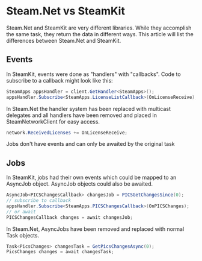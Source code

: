 # Steam.Net vs SteamKit
Steam.Net and SteamKit are very different libraries. While they accomplish the same task, they return the data in different ways. This article will list the differences between Steam.Net and SteamKit.

## Events
In SteamKit, events were done as "handlers" with "callbacks". Code to subscribe to a callback might look like this:
```csharp
SteamApps appsHandler = client.GetHandler<SteamApps>();
appsHandler.Subscribe<SteamApps.LicenseListCallback>(OnLicenseReceive);
```

In Steam.Net the handler system has been replaced with multicast delegates and all handlers have been removed and placed in SteamNetworkClient for easy access.
```csharp
network.ReceivedLicenses += OnLicenseReceive;
```

Jobs don't have events and can only be awaited by the original task

## Jobs
In SteamKit, jobs had their own events which could be mapped to an AsyncJob object. AsyncJob objects could also be awaited.

```csharp
AsyncJob<PICSChangesCallback> changesJob = PICSGetChangesSince(0);
// subscribe to callback
appsHandler.Subscribe<SteamApps.PICSChangesCallback>(OnPICSChanges);
// or await
PICSChangesCallback changes = await changesJob;
```

In Steam.Net, AsyncJobs have been removed and replaced with normal Task objects.

```csharp
Task<PicsChanges> changesTask = GetPicsChangesAsync(0);
PicsChanges changes = await changesTask;
```